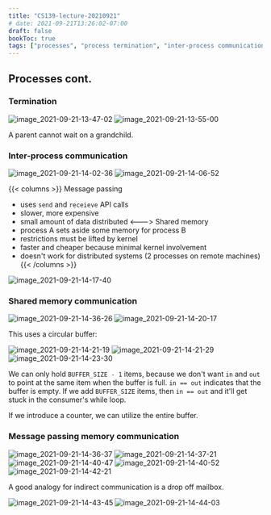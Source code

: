 ```yaml
---
title: "CS139-lecture-20210921"
# date: 2021-09-21T13:26:02-07:00
draft: false
bookToc: true
tags: ["processes", "process termination", "inter-process communication"]
---
```


## Processes cont.

### Termination

![image_2021-09-21-13-47-02](/notes/image_2021-09-21-13-47-02.png)
![image_2021-09-21-13-55-00](/notes/image_2021-09-21-13-55-00.png)

A parent cannot wait on a grandchild.

### Inter-process communication

![image_2021-09-21-14-02-36](/notes/image_2021-09-21-14-02-36.png)
![image_2021-09-21-14-06-52](/notes/image_2021-09-21-14-06-52.png)

{{< columns >}}
Message passing
- uses `send` and `receieve` API calls
- slower, more expensive
- small amount of data distributed
<--->
Shared memory
- process A sets aside some memory for process B
- restrictions must be lifted by kernel
- faster and cheaper because minimal kernel involvement
- doesn't work for distributed systems (2 processes on remote machines)
{{< /columns >}}

![image_2021-09-21-14-17-40](/notes/image_2021-09-21-14-17-40.png)

### Shared memory communication 

![image_2021-09-21-14-36-26](/notes/image_2021-09-21-14-36-26.png)
![image_2021-09-21-14-20-17](/notes/image_2021-09-21-14-20-17.png)

This uses a circular buffer:

![image_2021-09-21-14-21-19](/notes/image_2021-09-21-14-21-19.png)
![image_2021-09-21-14-21-29](/notes/image_2021-09-21-14-21-29.png)
![image_2021-09-21-14-23-30](/notes/image_2021-09-21-14-23-30.png)

We can only hold `BUFFER_SIZE - 1` items, because we don't want `in` and `out` to point at the same item when the buffer is full.
`in == out` indicates that the buffer is empty. 
If we add `BUFFER_SIZE` items, then `in == out` and it'll get stuck in the consumer's while loop.

If we introduce a counter, we can utilize the entire buffer.

### Message passing memory communication

![image_2021-09-21-14-36-37](/notes/image_2021-09-21-14-36-37.png)
![image_2021-09-21-14-37-21](/notes/image_2021-09-21-14-37-21.png)
![image_2021-09-21-14-40-47](/notes/image_2021-09-21-14-40-47.png)
![image_2021-09-21-14-40-52](/notes/image_2021-09-21-14-40-52.png)
![image_2021-09-21-14-42-21](/notes/image_2021-09-21-14-42-21.png)

A good analogy for indirect communication is a drop off mailbox.

![image_2021-09-21-14-43-45](/notes/image_2021-09-21-14-43-45.png)
![image_2021-09-21-14-44-03](/notes/image_2021-09-21-14-44-03.png)

